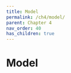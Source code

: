 ```yaml
---
title: Model
permalink: /ch4/model/
parent: Chapter 4
nav_order: 40
has_children: true
---
```

# Model

